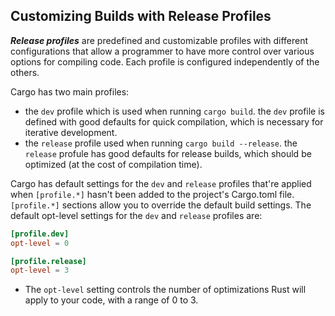 ## Customizing Builds with Release Profiles

***Release profiles*** are predefined and customizable profiles with different
configurations that allow a programmer to have more control over various
options for compiling code. Each profile is configured independently of the
others.

Cargo has two main profiles:
- the `dev` profile which is used when running `cargo build`. the `dev` profile
  is defined with good defaults for quick compilation, which is necessary for
  iterative development.
- the `release` profile used when running `cargo build --release`. the
  `release` profule has good defaults for release builds, which should be
  optimized (at the cost of compilation time).

Cargo has default settings for the `dev` and `release` profiles that're applied
when `[profile.*]` hasn't been added to the project's Cargo.toml file.
`[profile.*]` sections allow you to override the default build settings. The
default opt-level settings for the `dev` and `release` profiles are:
```TOML
[profile.dev]
opt-level = 0

[profile.release]
opt-level = 3
```
- The `opt-level` setting controls the number of optimizations Rust will apply
  to your code, with a range of 0 to 3.